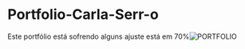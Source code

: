 # Portfolio-Carla-Serr-o

Este portfólio está sofrendo alguns ajuste está em 70%![PORTFOLIO](https://user-images.githubusercontent.com/104877365/206199742-507fa2a3-aa59-40b1-9321-4f99a70c5bdb.png)
